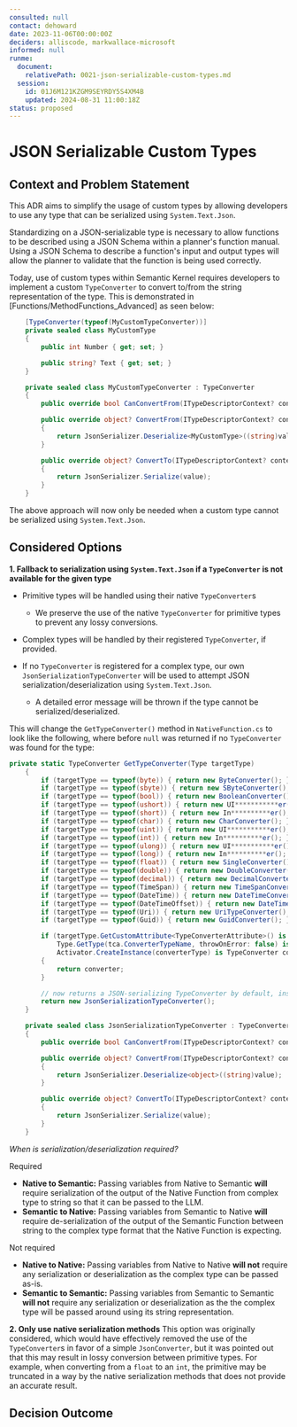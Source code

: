 ```yaml
---
consulted: null
contact: dehoward
date: 2023-11-06T00:00:00Z
deciders: alliscode, markwallace-microsoft
informed: null
runme:
  document:
    relativePath: 0021-json-serializable-custom-types.md
  session:
    id: 01J6M121KZGM9SEYRDY5S4XM4B
    updated: 2024-08-31 11:00:18Z
status: proposed
---
```


# JSON Serializable Custom Types

## Context and Problem Statement

This ADR aims to simplify the usage of custom types by allowing developers to use any type that can be serialized using `System.Text.Json`.

Standardizing on a JSON-serializable type is necessary to allow functions to be described using a JSON Schema within a planner's function manual. Using a JSON Schema to describe a function's input and output types will allow the planner to validate that the function is being used correctly.

Today, use of custom types within Semantic Kernel requires developers to implement a custom `TypeConverter` to convert to/from the string representation of the type. This is demonstrated in [Functions/MethodFunctions_Advanced] as seen below:

```csharp {"id":"01J6KNYP5NKVG6C3ZXG3CCWSQY"}
    [TypeConverter(typeof(MyCustomTypeConverter))]
    private sealed class MyCustomType
    {
        public int Number { get; set; }

        public string? Text { get; set; }
    }

    private sealed class MyCustomTypeConverter : TypeConverter
    {
        public override bool CanConvertFrom(ITypeDescriptorContext? context, Type sourceType) => true;

        public override object? ConvertFrom(ITypeDescriptorContext? context, CultureInfo? culture, object value)
        {
            return JsonSerializer.Deserialize<MyCustomType>((string)value);
        }

        public override object? ConvertTo(ITypeDescriptorContext? context, CultureInfo? culture, object? value, Type destinationType)
        {
            return JsonSerializer.Serialize(value);
        }
    }
```

The above approach will now only be needed when a custom type cannot be serialized using `System.Text.Json`.

## Considered Options

**1. Fallback to serialization using `System.Text.Json` if a `TypeConverter` is not available for the given type**

- Primitive types will be handled using their native `TypeConverter`s

   - We preserve the use of the native `TypeConverter` for primitive types to prevent any lossy conversions.

- Complex types will be handled by their registered `TypeConverter`, if provided.
- If no `TypeConverter` is registered for a complex type, our own `JsonSerializationTypeConverter` will be used to attempt JSON serialization/deserialization using `System.Text.Json`.

   - A detailed error message will be thrown if the type cannot be serialized/deserialized.

This will change the `GetTypeConverter()` method in `NativeFunction.cs` to look like the following, where before `null` was returned if no `TypeConverter` was found for the type:

```csharp {"id":"01J6KNYP5NKVG6C3ZXG4939XAP"}
private static TypeConverter GetTypeConverter(Type targetType)
    {
        if (targetType == typeof(byte)) { return new ByteConverter(); }
        if (targetType == typeof(sbyte)) { return new SByteConverter(); }
        if (targetType == typeof(bool)) { return new BooleanConverter(); }
        if (targetType == typeof(ushort)) { return new UI***********er(); }
        if (targetType == typeof(short)) { return new In**********er(); }
        if (targetType == typeof(char)) { return new CharConverter(); }
        if (targetType == typeof(uint)) { return new UI***********er(); }
        if (targetType == typeof(int)) { return new In**********er(); }
        if (targetType == typeof(ulong)) { return new UI***********er(); }
        if (targetType == typeof(long)) { return new In**********er(); }
        if (targetType == typeof(float)) { return new SingleConverter(); }
        if (targetType == typeof(double)) { return new DoubleConverter(); }
        if (targetType == typeof(decimal)) { return new DecimalConverter(); }
        if (targetType == typeof(TimeSpan)) { return new TimeSpanConverter(); }
        if (targetType == typeof(DateTime)) { return new DateTimeConverter(); }
        if (targetType == typeof(DateTimeOffset)) { return new DateTimeOffsetConverter(); }
        if (targetType == typeof(Uri)) { return new UriTypeConverter(); }
        if (targetType == typeof(Guid)) { return new GuidConverter(); }

        if (targetType.GetCustomAttribute<TypeConverterAttribute>() is TypeConverterAttribute tca &&
            Type.GetType(tca.ConverterTypeName, throwOnError: false) is Type converterType &&
            Activator.CreateInstance(converterType) is TypeConverter converter)
        {
            return converter;
        }

        // now returns a JSON-serializing TypeConverter by default, instead of returning null
        return new JsonSerializationTypeConverter();
    }

    private sealed class JsonSerializationTypeConverter : TypeConverter
    {
        public override bool CanConvertFrom(ITypeDescriptorContext? context, Type sourceType) => true;

        public override object? ConvertFrom(ITypeDescriptorContext? context, CultureInfo? culture, object value)
        {
            return JsonSerializer.Deserialize<object>((string)value);
        }

        public override object? ConvertTo(ITypeDescriptorContext? context, CultureInfo? culture, object? value, Type destinationType)
        {
            return JsonSerializer.Serialize(value);
        }
    }

```

_When is serialization/deserialization required?_

Required

- **Native to Semantic:** Passing variables from Native to Semantic **will** require serialization of the output of the Native Function from complex type to string so that it can be passed to the LLM.
- **Semantic to Native:** Passing variables from Semantic to Native **will** require de-serialization of the output of the Semantic Function between string to the complex type format that the Native Function is expecting.

Not required

- **Native to Native:** Passing variables from Native to Native **will not** require any serialization or deserialization as the complex type can be passed as-is.
- **Semantic to Semantic:** Passing variables from Semantic to Semantic **will not** require any serialization or deserialization as the the complex type will be passed around using its string representation.

**2. Only use native serialization methods**
This option was originally considered, which would have effectively removed the use of the `TypeConverter`s in favor of a simple `JsonConverter`, but it was pointed out that this may result in lossy conversion between primitive types. For example, when converting from a `float` to an `int`, the primitive may be truncated in a way by the native serialization methods that does not provide an accurate result.

## Decision Outcome
